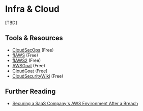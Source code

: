 # Infra & Cloud

[TBD]

## Tools & Resources

- [CloudSecOps](https://cloudsecdocs.com/) (Free)
- [flAWS](http://flaws.cloud/) (Free)
- [flAWS2](http://flaws2.cloud/) (Free)
- [AWSGoat](https://github.com/ine-labs/AWSGoat) (Free)
- [CloudGoat](https://github.com/RhinoSecurityLabs/cloudgoat) (Free)
- [CloudSecurityWiki](https://cloudsecwiki.com/) (Free)

## Further Reading

- [Securing a SaaS Company's AWS Environment After a Breach](https://badshah.io/case-studies/saas-aws-breach)
